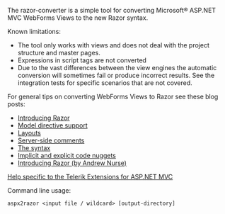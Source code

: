 The razor-converter is a simple tool for converting Microsoft&reg; ASP.NET MVC WebForms Views to the new Razor syntax.

Known limitations:

* The tool only works with views and does not deal with the project structure and master pages.
* Expressions in script tags are not converted
* Due to the vast differences between the view engines the automatic conversion will sometimes fail or produce incorrect results. See the integration tests for specific scenarios that are not covered.

For general tips on converting WebForms Views to Razor see these blog posts:

* [Introducing Razor](http://weblogs.asp.net/scottgu/archive/2010/07/02/introducing-razor.aspx)
* [Model directive support](http://weblogs.asp.net/scottgu/archive/2010/10/19/asp-net-mvc-3-new-model-directive-support-in-razor.aspx)
* [Layouts](http://weblogs.asp.net/scottgu/archive/2010/10/22/asp-net-mvc-3-layouts.aspx)
* [Server-side comments](http://weblogs.asp.net/scottgu/archive/2010/11/12/asp-net-mvc-3-server-side-comments-with-razor.aspx)
* [The <text> syntax](http://weblogs.asp.net/scottgu/archive/2010/12/15/asp-net-mvc-3-razor-s-and-lt-text-gt-syntax.aspx)
* [Implicit and explicit code nuggets](http://weblogs.asp.net/scottgu/archive/2010/12/16/asp-net-mvc-3-implicit-and-explicit-code-nuggets-with-razor.aspx)
* [Introducing Razor (by Andrew Nurse)](http://blog.andrewnurse.net/2010/07/03/IntroducingRazorNdashANewViewEngineForASPNet.aspx)

[Help specific to the Telerik Extensions for ASP.NET MVC](http://www.telerik.com/help/aspnet-mvc/using-with-the-razor-view-engine.html)

Command line usage:

`aspx2razor <input file / wildcard> [output-directory]`
